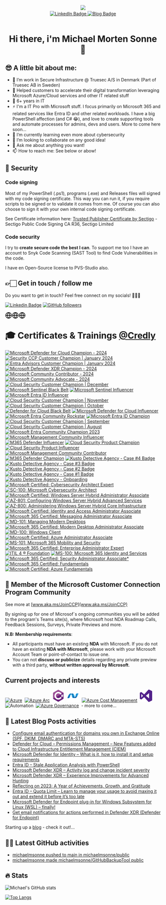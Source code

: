 <div id="header" align="center">
  <img src="https://media.giphy.com/media/M9gbBd9nbDrOTu1Mqx/giphy.gif" width="100"/>
  <div id="badges">
    <a href="https://www.linkedin.com/in/michaelmsonne/">
      <img src="https://img.shields.io/badge/LinkedIn-blue?style=for-the-badge&logo=linkedin&logoColor=white" alt="LinkedIn Badge"/>
      <a href="https://blog.sonnes.cloud"><img src="https://img.shields.io/badge/-Blog-blue?style=for-the-badge&logo=wordpress&logoColor=white" alt="Blog Badge"/></a>
    </a>
  </div>
  <img src="https://komarev.com/ghpvc/?username=michaelmsonne&style=flat-square&color=blue" alt=""/>
  <h1>
    Hi there, i'm Michael Morten Sonne 👋 
  </h1>
</div>

## 😎 A little bit about me:

- 👷 I’m work in Secure Infrastructure @ Truesec A/S in Denmark (Part of Truesec AB in Sweden)
- 💁 Helped customers to accelerate their digital transformation leveraging Microsoft Azure/Cloud services and other IT related stuff 
- 🧐 6+ years in IT
- ⚡ I'm a IT Pro with Microsoft stuff. I focus primarily on Microsoft 365 and related services like Entra ID and other related workloads. I have a big PowerShell affection (and C# 😂), and love to create supporting tools and automate processes for admins, devs and users. More to come here soon...
- 🔐 I’m currently learning even more about cybersecurity
- 👯 I’m looking to collaborate on any good idea!
- 💬 Ask me about anything you want!
- 📫 How to reach me: See below or abow!

## 🔐 Security

### Code signing

Most of my PowerShell (.ps1), programs (.exe) and Releases files will signed with my code signing certificate. This way you can run it, if you require scripts to be signed or to validate it comes from me. Of course you can also choose to sign it with your own internal code signing certificate.

See Certificate information here: [Trusted Publisher Certificate by Sectigo](https://github.com/michaelmsonne/michaelmsonne/tree/main/Trusted_Publisher_Certificate) - Sectigo Public Code Signing CA R36, Sectigo Limited

### Code security

I try to **create secure code the best I can**. To support me too I have an account to Snyk Code Scanning (SAST Tool) to find Code Vulnerabilities in the code.

I have en Open-Source license to PVS-Studio also.

## 👉🏻 Get in touch / follow me
Do you want to get in touch? Feel free connect on my socials! 👍🏻🤝

[![Linkedin Badge](https://img.shields.io/badge/LinkedIn-blue?style=flat&logo=Linkedin&logoColor=white)](https://www.linkedin.com/in/michaelmsonne/)
[![GitHub followers](https://img.shields.io/github/followers/michaelmsonne?label=Follow&style=social)](https://github.com/michaelmsonne/?tab=follow)

<a href="https://blog.sonnes.cloud/">
  <img align="left" alt="Sonne´s blog" width="22px" src="https://raw.githubusercontent.com/codeSTACKr/codeSTACKr/master/img/globe-light.svg" />
</a>
<a href="https://sonnes.cloud/">
  <img align="left" alt="Michael´s CV" width="22px" src="https://raw.githubusercontent.com/codeSTACKr/codeSTACKr/master/img/globe-light.svg" />
</a>
<a href="https://cv.sonnes.cloud/">
  <img align="left" alt="Michael´s CV" width="22px" src="https://raw.githubusercontent.com/codeSTACKr/codeSTACKr/master/img/globe-light.svg" />
</a>

</br>


# 🎓 Certificates & Trainings [@Credly](https://www.credly.com/users/michael-morten-sonne/badges?sort=-state_updated_at&page=1)
<!--START_SECTION:badges-->

[![Microsoft Defender for Cloud Champion - 2024](https://images.credly.com/size/110x110/images/ad679bba-a220-4cfb-8ceb-1cb571b6c1e1/image.png)](http://www.credly.com/badges/b27ba941-fe35-44a6-a379-0f87f24ce69c "Microsoft Defender for Cloud Champion - 2024")
[![Security CCP Customer Champion | January 2024](https://images.credly.com/size/110x110/images/34ed78b8-f9de-4907-b6bd-7779cb5fbcfb/image.png)](http://www.credly.com/badges/10c1f42d-d3a4-4324-bc20-c60522ee7872 "Security CCP Customer Champion | January 2024")
[![Entra Advisors Customer Champion | January 2024](https://images.credly.com/size/110x110/images/fa3d5b56-eb26-45a9-81d0-3a2760601e23/image.png)](http://www.credly.com/badges/927e1b4a-70f8-4834-b36a-4341fe967eb1 "Entra Advisors Customer Champion | January 2024")
[![Microsoft Defender XDR Champion - 2024](https://images.credly.com/size/110x110/images/eeb83d7c-c953-44d0-b297-5e017e15a086/image.png)](http://www.credly.com/badges/46a855e3-9ddd-411f-b4b1-1ed33478471d "Microsoft Defender XDR Champion - 2024")
[![Microsoft Community Contributor - 2024](https://images.credly.com/size/110x110/images/feda1a51-e0c7-46a4-814d-3379575fe0ec/image.png)](http://www.credly.com/badges/9b22d840-d580-4367-92ab-b636d3211f38 "Microsoft Community Contributor - 2024")
[![Microsoft Community Advocate - 2024](https://images.credly.com/size/110x110/images/46826bdd-8334-43f1-9785-f131af2d66f3/image.png)](http://www.credly.com/badges/c1239d54-f70b-40b7-8781-b93fbaa4a6a4 "Microsoft Community Advocate - 2024")
[![Cloud Security Customer Champion | December](https://images.credly.com/size/110x110/images/d5cf5f63-5111-4e00-bab5-c620df43eb5e/image.png)](http://www.credly.com/badges/a834bc46-9f36-445c-a5fd-20177a078d9b "Cloud Security Customer Champion | December")
[![Microsoft Sentinel Black Belt](https://images.credly.com/size/110x110/images/23d9f8d7-d662-4b93-b1b2-2fbe5b9e06e7/CREDLY_Microsoft_Sentinel_Black_Belt_V1.png)](http://www.credly.com/badges/af0abebc-03dc-4df6-a8af-ef6e0807f74c "Microsoft Sentinel Black Belt")
[![Microsoft Sentinel Influencer](https://images.credly.com/size/110x110/images/54c8e380-0ab3-40b9-b101-0155e23d5950/image.png)](http://www.credly.com/badges/f273fce9-6d85-44c0-9aec-78398ed37ae1 "Microsoft Sentinel Influencer")
[![Microsoft Entra ID Influencer](https://images.credly.com/size/110x110/images/c6f6474d-9435-41d2-a991-626330aab650/image.png)](http://www.credly.com/badges/e2add800-da0d-45de-929e-ebbb009e248c "Microsoft Entra ID Influencer")
[![Cloud Security Customer Champion | November](https://images.credly.com/size/110x110/images/7577f29f-0471-4bd2-9ca4-80bff13c8299/image.png)](http://www.credly.com/badges/d3863773-8f53-49e9-9db5-9db29d3f40f4 "Cloud Security Customer Champion | November")
[![Cloud Security Customer Champion | October](https://images.credly.com/size/110x110/images/aa14ea45-a3b1-47b9-bfd2-7bae8a13e8c0/image.png)](http://www.credly.com/badges/4f962833-3287-4ced-8582-938757253017 "Cloud Security Customer Champion | October")
[![Defender for Cloud Black Belt](https://images.credly.com/size/110x110/images/c9fffd4c-f790-462d-8892-ddc951e0f910/CREDLY_Microsoft_Defender_for_Cloud_Black_Belt_V1.png)](http://www.credly.com/badges/c70672be-ec97-4e4d-9aaf-c50c97ecf245 "Defender for Cloud Black Belt")
[![Microsoft Defender for Cloud Influencer](https://images.credly.com/size/110x110/images/f4d81e6e-560a-40ad-8d77-be9055f72d77/image.png)](http://www.credly.com/badges/81f9a1c8-3169-411c-b332-2e0da9e14b28 "Microsoft Defender for Cloud Influencer")
[![Microsoft Entra Community Rockstar](https://images.credly.com/size/110x110/images/b434a50f-2bef-48f6-949f-bc35b1910464/image.png)](http://www.credly.com/badges/39ced612-fa93-4e7f-bff7-035b7f5a0bee "Microsoft Entra Community Rockstar")
[![Microsoft Entra ID Champion](https://images.credly.com/size/110x110/images/f07b7e05-3dfc-4444-a250-b97a28a01648/image.png)](http://www.credly.com/badges/0dbe6c03-dfd6-4cf5-b0d0-515286002356 "Microsoft Entra ID Champion")
[![Cloud Security Customer Champion | September](https://images.credly.com/size/110x110/images/4d465384-04ec-4e7c-8a28-ab46c7f6f2a5/image.png)](http://www.credly.com/badges/d5019b6a-f1ec-4085-9517-e96463999c5a "Cloud Security Customer Champion | September")
[![Cloud Security Customer Champion | August](https://images.credly.com/size/110x110/images/b00eb07d-d487-4ced-807c-0bd3b85bb9de/image.png)](http://www.credly.com/badges/a1ca541d-7443-4616-98d2-b8f06bb3a382 "Cloud Security Customer Champion | August")
[![Microsoft Entra Community Champion 2023](https://images.credly.com/size/110x110/images/265a75b6-fe06-4168-9bea-8f0d7c70fbb3/image.png)](http://www.credly.com/badges/d8c93d90-aa06-4d5b-a8e5-859641860d2b "Microsoft Entra Community Champion 2023")
[![Microsoft Management Community Influencer](https://images.credly.com/size/110x110/images/d74766a0-f99c-44c3-89fa-499156e1853d/image.png)](http://www.credly.com/badges/24b5e73e-a785-4722-9bcd-4ecfb77ed1d2 "Microsoft Management Community Influencer")
[![M365 Defender Influencer](https://images.credly.com/size/110x110/images/c89edc19-cb32-41d2-8ddf-25dddc1518d3/image.png)](http://www.credly.com/badges/4032f762-ec60-420b-8b98-1b1cbb9709be "M365 Defender Influencer")
[![Cloud Security Product Champion](https://images.credly.com/size/110x110/images/7941cf3f-4295-4553-a57f-f0abf155d24e/image.png)](http://www.credly.com/badges/fbc7bc45-f6fd-4e32-b3de-d58af1996c69 "Cloud Security Product Champion")
[![Cloud Security Product Influencer](https://images.credly.com/size/110x110/images/0c1eb2a2-25d8-411d-b195-d0c88cf3a3c5/image.png)](http://www.credly.com/badges/f64210ff-3ad8-45bf-8190-1e01430fba82 "Cloud Security Product Influencer")
[![Microsoft Management Community Contributor](https://images.credly.com/size/110x110/images/ce086763-26bf-4882-b7e0-b9cda89302ad/image.png)](http://www.credly.com/badges/6ba070ed-2a91-4fa6-bae0-260553074919 "Microsoft Management Community Contributor")
[![M365 Defender Champion](https://images.credly.com/size/110x110/images/0de8be22-2b85-4ba1-a523-40020ddaa9d8/image.png)](http://www.credly.com/badges/f2dd0933-8ea5-4ab7-863f-a26dce8dc720 "M365 Defender Champion")
[![Kusto Detective Agency - Case #4 Badge](https://images.credly.com/size/110x110/images/e7522dc8-886b-4a5b-9436-535e1adaa5c5/image.png)](http://www.credly.com/badges/107e8016-e4fa-4077-bef6-ea49a3fc05b4 "Kusto Detective Agency - Case #4 Badge")
[![Kusto Detective Agency - Case #3 Badge](https://images.credly.com/size/110x110/images/9e9311e6-911b-4193-86ae-9b80c8b410fe/image.png)](http://www.credly.com/badges/d998b995-cf9e-45b5-9643-874f50d091b5 "Kusto Detective Agency - Case #3 Badge")
[![Kusto Detective Agency - Case #2 Badge](https://images.credly.com/size/110x110/images/ba8eb12f-2d57-4e9c-b1da-c395bd1d7fd3/image.png)](http://www.credly.com/badges/fe898ddf-dc1e-4f40-a79f-33eb8f42ed7f "Kusto Detective Agency - Case #2 Badge")
[![Kusto Detective Agency - Case #1 Badge](https://images.credly.com/size/110x110/images/14d53c52-2701-4045-9f89-e5e510eee2fd/image.png)](http://www.credly.com/badges/fd6d3bb9-ac1e-40cc-8fff-bc14ebfd16f8 "Kusto Detective Agency - Case #1 Badge")
[![Kusto Detective Agency - Onboarding](https://images.credly.com/size/110x110/images/84201552-025f-4b97-81c4-55be4ba896ff/image.png)](http://www.credly.com/badges/d086bcd0-3121-4afa-992e-18f4fb69cf68 "Kusto Detective Agency - Onboarding")
[![Microsoft Certified: Cybersecurity Architect Expert](https://images.credly.com/size/110x110/images/0ba22331-acf9-4e8a-8ce3-b4cc3d376040/image.png)](http://www.credly.com/badges/c7761c69-deb2-4832-9300-862c6aba6169 "Microsoft Certified: Cybersecurity Architect Expert")
[![SC-100: Microsoft Cybersecurity Architect](https://images.credly.com/size/110x110/images/c34a6df4-c7bd-461b-ac12-deab18ab6804/image.png)](http://www.credly.com/badges/59636de2-932e-4fb9-82c2-d61539154f2c "SC-100: Microsoft Cybersecurity Architect")
[![Microsoft Certified: Windows Server Hybrid Administrator Associate](https://images.credly.com/size/110x110/images/9383e4b7-dbc0-4618-be67-3cd02fba948a/image.png)](http://www.credly.com/badges/777d8e3e-1045-43a9-9cb4-70dd14ec597e "Microsoft Certified: Windows Server Hybrid Administrator Associate")
[![AZ-801: Configuring Windows Server Hybrid Advanced Services](https://images.credly.com/size/110x110/images/cc3c9fd5-123a-439e-a297-e31f40b79aaa/image.png)](http://www.credly.com/badges/3eb6c4b7-fc6d-4fb1-bcea-9f872928e4ac "AZ-801: Configuring Windows Server Hybrid Advanced Services")
[![AZ-800: Administering Windows Server Hybrid Core Infrastructure](https://images.credly.com/size/110x110/images/863b781b-4c02-47e9-bb31-11a2a1e2fd79/image.png)](http://www.credly.com/badges/fcc26bba-eada-4d12-b28d-b93e2fe658d9 "AZ-800: Administering Windows Server Hybrid Core Infrastructure")
[![Microsoft Certified: Identity and Access Administrator Associate](https://images.credly.com/size/110x110/images/91295436-0704-4b98-8e1a-ef5f937bda21/identity-and-access-administrator-associate-600x600.png)](http://www.credly.com/badges/0a3c7edd-d8ca-4bc7-8312-cc8db0cfe37f "Microsoft Certified: Identity and Access Administrator Associate")
[![Microsoft 365 Certified: Messaging Administrator Associate](https://images.credly.com/size/110x110/images/8d90420f-2166-4168-8f81-b4992777a57f/image.png)](http://www.credly.com/badges/d58533b1-b907-4e12-9baa-363f7bfcf740 "Microsoft 365 Certified: Messaging Administrator Associate")
[![MD-101: Managing Modern Desktops](https://images.credly.com/size/110x110/images/abf489f7-c482-4632-98de-87a8f3fc5db7/exam-md101-600x600.png)](http://www.credly.com/badges/71969ae9-a1e0-455f-89d2-80e52fff60d7 "MD-101: Managing Modern Desktops")
[![Microsoft 365 Certified: Modern Desktop Administrator Associate](https://images.credly.com/size/110x110/images/dbc3530b-af8c-4fa1-8d9c-cdfbd9edf462/microsoft365-modern-desktop-administrator-associate-600x600.png)](http://www.credly.com/badges/19bdacf8-b22e-402e-a2fb-f1f92233fb5b "Microsoft 365 Certified: Modern Desktop Administrator Associate")
[![MD-100: Windows Client](https://images.credly.com/size/110x110/images/69278d25-c54c-46a2-b1f6-836c6b2a260b/exam-md100-600x600.png)](http://www.credly.com/badges/053f0f0d-8044-4b4e-b756-84efe1671c8f "MD-100: Windows Client")
[![Microsoft Certified: Azure Administrator Associate](https://images.credly.com/size/110x110/images/336eebfc-0ac3-4553-9a67-b402f491f185/azure-administrator-associate-600x600.png)](http://www.credly.com/badges/f6c45452-970e-4436-9767-6ba096fb8197 "Microsoft Certified: Azure Administrator Associate")
[![MS-101: Microsoft 365 Mobility and Security](https://images.credly.com/size/110x110/images/f5aaf5dc-9ef4-4ecd-8886-a68c83e32fc5/exam-ms100_1-600x600.png)](http://www.credly.com/badges/e0a6f2fb-80ae-4079-8ba0-90d4f553a6a8 "MS-101: Microsoft 365 Mobility and Security")
[![Microsoft 365 Certified: Enterprise Administrator Expert](https://images.credly.com/size/110x110/images/dfa4cb20-16ed-42ca-90a5-6528b62ee651/microsoft365-enterprise-adminstrator-expert-600x600.png)](http://www.credly.com/badges/bb985932-6d88-4bc5-bc50-5830954ec9fc "Microsoft 365 Certified: Enterprise Administrator Expert")
[![ITIL 4 ® Foundation](https://images.credly.com/size/110x110/images/8b943c4b-c186-4e9f-84aa-004322b76eed/image.png)](http://www.credly.com/badges/f226b3ac-a022-49ca-acca-33537fe5d3b1 "ITIL 4 ® Foundation")
[![MS-100: Microsoft 365 Identity and Services](https://images.credly.com/size/110x110/images/0c7981d8-e5c6-44c9-8bd6-563664c609cd/exam-ms100-600x600.png)](http://www.credly.com/badges/01baeb05-0b2f-43ca-906f-4d518c861801 "MS-100: Microsoft 365 Identity and Services")
[![Microsoft 365 Certified: Security Administrator Associate*](https://images.credly.com/size/110x110/images/e1b12077-7be7-493a-8b7a-afa6e58182ce/microsoft365-security-administrator-associate-600x600.png)](http://www.credly.com/badges/8339e637-2197-489d-ab3f-e58bee22cac6 "Microsoft 365 Certified: Security Administrator Associate*")
[![Microsoft 365 Certified: Fundamentals](https://images.credly.com/size/110x110/images/0c6d9839-f468-4adc-987d-5cfae4a9ee67/image.png)](http://www.credly.com/badges/a9bdfd79-93e7-4d46-a36b-7b0c7ba80225 "Microsoft 365 Certified: Fundamentals")
[![Microsoft Certified: Azure Fundamentals](https://images.credly.com/size/110x110/images/be8fcaeb-c769-4858-b567-ffaaa73ce8cf/image.png)](http://www.credly.com/badges/038a6d59-f98d-4403-895d-b6f4d4150070 "Microsoft Certified: Azure Fundamentals")
<!--END_SECTION:badges-->

## 📜 Member of the Microsoft Customer Connection Program Community

See more at [www.aka.ms/JoinCCP](www.aka.ms/JoinCCP)

By signing up for one of Microsof´s ongoing communities you will be added to the program's Teams site(s), where Microsoft host NDA Roadmap Calls, Feedback Sessions, Surveys, Private Previews and more. 

**N.B: Membership requirements**:
- All participants must have an existing **NDA** with Microsoft. If you do not have an existing **NDA with Microsoft**, please work with your Microsoft Account Team or point-of-contact to issue one.
- You can not **discuss or publicize** details regarding any private preview with a third party, **without written approval by Microsoft**.

## Current projects and interests

<p>
<a href="https://azure.microsoft.com"><img src="https://upload.wikimedia.org/wikipedia/commons/thumb/f/fa/Microsoft_Azure.svg/1200px-Microsoft_Azure.svg.png" title="Azure" alt="Azure" width="40" height="40"/></a>&nbsp;
<a href="https://docs.microsoft.com/azure/azure-arc/overview"><img src="http://code.benco.io/icon-collection/azure-icons/Azure-Arc.svg" title="Azure Arc UI" alt="Azure Arc" width="40" height="40"/></a>&nbsp;
<img src="https://github.com/devicons/devicon/blob/master/icons/csharp/csharp-original.svg" title="C#" alt="C#" width="40" height="40"/>&nbsp;
  <img src="https://github.com/devicons/devicon/blob/master/icons/dot-net/dot-net-original.svg" title=".net" alt=".net" width="40" height="40"/>&nbsp;
<a href="https://docs.microsoft.com/azure/cost-management-billing/cost-management-billing-overview"><img src="http://code.benco.io/icon-collection/azure-icons/Cost-Management.svg" title="Azure Cost Management" alt="Azure Cost Management" width="40" height="40"/></a>&nbsp;
  <img src="https://github.com/devicons/devicon/blob/master/icons/visualstudio/visualstudio-plain.svg" title="Visual Studio" alt="Visual Studio" width="40" height="40"/>&nbsp;
<img src="http://code.benco.io/icon-collection/azure-icons/Dev-Console.svg" title="Automation" alt="Automation" width="40" height="40"/>&nbsp;
<a href="https://docs.microsoft.com/azure/governance/"><img src="http://code.benco.io/icon-collection/azure-icons/Identity-Governance.svg" title="Azure Governance" alt="Azure Governance" width="40" height="40"/></a>&nbsp; - more to come...
</p>

## 📝 Latest Blog Posts activities

<!-- LATESTACTIVITYBLOG:START -->
- [Configure email authentication for domains you own in Exchange Online &lpar;SPF, DKIM, DMARC and MTA-STS&rpar;](https://blog.sonnes.cloud/configure-email-authentication-for-domains-you-own-in-exchange-online-spf-dkim-dmarc-and-mta-sts/)
- [Defender for Cloud – Permissions Management – New Features added to Cloud Infrastructure Entitlement Management &lpar;CIEM&rpar;](https://blog.sonnes.cloud/defender-for-cloud-permissions-management-new-features-added-to-cloud-infrastructure-entitlement-management-ciem/)
- [Microsoft Defender for Identity – What is it, how to install it and setup requirements](https://blog.sonnes.cloud/microsoft-defender-for-identity-what-is-it-how-to-install-it-and-setup-requirements/)
- [Entra ID – Stale Application Analysis with PowerShell](https://blog.sonnes.cloud/entra-id-stale-application-analysis-with-powershell/)
- [Microsoft Defender XDR – Activity log and change incident severity](https://blog.sonnes.cloud/microsoft-defender-xdr-activity-log-and-change-incident-severity/)
- [Microsoft Defender XDR – Experience Improvements for Advanced Hunting](https://blog.sonnes.cloud/microsoft-defender-xdr-experience-improvements-for-advanced-hunting/)
- [Reflecting on 2023: A Year of Achievements, Growth, and Gratitude](https://blog.sonnes.cloud/reflecting-on-2023-a-year-of-achievements-growth-and-gratitude/)
- [Entra ID – Quota Limit – Learn to manage your usage to avoid maxing it out and extend it before it’s too late](https://blog.sonnes.cloud/entra-id-quota-limit-learn-to-manage-your-usage-to-avoid-maxing-it-out-and-extend-it-before-its-too-late/)
- [Microsoft Defender for Endpoint plug-in for Windows Subsystem for Linux &lpar;WSL&rpar; – finally!](https://blog.sonnes.cloud/microsoft-defender-for-endpoint-plug-in-for-windows-subsystem-for-linux-wsl-finally/)
- [Get email notifications for actions performed in Defender XDR &lpar;Defender for Endpoint&rpar;](https://blog.sonnes.cloud/get-email-notifications-for-actions-performed-in-defender-xdr-defender-for-endpoint/)
<!-- LATESTACTIVITYBLOG:END -->

Starting up a [blog](https://blog.sonnes.cloud/) - check it out!...

## 🧑‍💻 Latest GitHub activities

<!-- LATESTACTIVITYGITHUB:START -->
- [michaelmsonne pushed to main in michaelmsonne/public](https://github.com/michaelmsonne/public/compare/a8626f09c9...efd5b9b6b7)
- [michaelmsonne made michaelmsonne/GitHubBackupTool public](https://github.com/michaelmsonne/GitHubBackupTool)
<!-- LATESTACTIVITYGITHUB:END -->

## 🔥 Stats

![Michael's GitHub stats](https://github-readme-stats.vercel.app/api?username=michaelmsonne&show_icons=true&theme=dark&include_all_commits=true)

[![Top Langs](https://github-readme-stats.vercel.app/api/top-langs/?username=michaelmsonne&layout=compact)](https://github.com/michaelmsonne)

<!--
**michaelmsonne/michaelmsonne** is a ✨ _special_ ✨ repository because its `README.md` (this file) appears on your GitHub profile.

Here are some ideas to get you started:

- 🔭 I’m currently working on ...
- 🌱 I’m currently learning ...
- 👯 I’m looking to collaborate on ...
- 🤔 I’m looking for help with ...
- 💬 Ask me about ...
- 📫 How to reach me: ...
- 😄 Pronouns: ...
- ⚡ Fun fact: ...
-->
